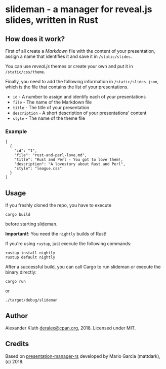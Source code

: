 # slideman - a manager for reveal.js slides, written in Rust

## How does it work?

First of all create a _Markdown_ file with the content of your presentation,
assign a name that identifies it and save it in `/static/slides`.

You can use *reveal.js* themes or create your own and put it in `/static/css/theme`.

Finally, you need to add the following information in `/static/slides.json`, which
is the file that contains the list of your presentations.

- `id` - A number to assign and identify each of your presentations
- `file` - The name of the Markdown file
- `title` - The title of your presentation
- `description` - A short description of your presentations' content
- `style` - The name of the theme file

### Example

```
[
  {
    "id": "1",
    "file": "rust-and-perl-love.md",
    "title": "Rust and Perl - You got to love them!,
    "description": "A lovestory about Rust and Perl",
    "style": "league.css"
  }
]
```

## Usage

If you freshly cloned the repo, you have to execute

```
cargo build
```

before starting slideman.

**Important!**: You need the `nightly` builds of Rust!

If you're using `rustup`, just execute the following commands:
```
rustup install nightly
rustup default nightly
```

After a successful build, you can call Cargo to run slideman or execute the binary directly:
```
cargo run
```
or
```
./target/debug/slideman
```

## Author

Alexander Kluth <deralex@cpan.org>, 2018. Licensed under MIT.

## Credits

Based on [presentation-manager-rs](https://github.com/mattdark/presentation-manager-rs) developed by Mario Garcia (mattdark), (c) 2018.
